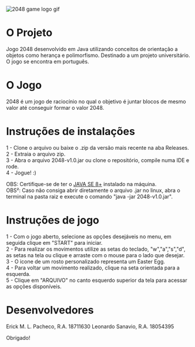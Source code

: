 ![2048 game logo gif](https://github.com/rckmath/2048-Game/blob/master/imgs/elements/gameLogoFinal.gif)

# O Projeto

Jogo 2048 desenvolvido em Java utilizando conceitos de orientação a objetos como herança e polimorfismo. Destinado a um projeto universitário.
O jogo se encontra em português.

# O Jogo

2048 é um jogo de raciocínio no qual o objetivo é juntar 
blocos de mesmo valor até conseguir formar o valor 2048.

# Instruções de instalações

1 - Clone o arquivo ou baixe o .zip da versão mais recente na aba Releases.</br >
2 - Extraia o arquivo zip.</br >
3 - Abra o arquivo 2048-v1.0.jar ou clone o repositório, compile numa IDE e rode.</br >
4 - Jogue! :)

OBS: Certifique-se de ter o [JAVA SE 8+](https://www.oracle.com/technetwork/pt/java/javase/downloads/index.html) instalado na máquina.</br >
OBS²: Caso não consiga abrir diretamente o arquivo .jar no linux, abra o terminal na pasta raiz e execute o comando "java -jar 2048-v1.0.jar".

# Instruções de jogo

1 - Com o jogo aberto, selecione as opções desejáveis no menu, em seguida clique em "START" para iniciar.</br >
2 - Para realizar os movimentos utilize as setas do teclado, "w","a","s","d", as setas na tela ou clique e arraste com o mouse para o lado que desejar.</br >
3 - O icone de um rosto personalizado representa um Easter Egg.</br >
4 - Para voltar um movimento realizado, clique na seta orientada para a esquerda.</br >
5 - Clique em "ARQUIVO" no canto esquerdo superior da tela para acessar as opções disponíveis.

# Desenvolvedores

Erick M. L. Pacheco, R.A. 18711630
Leonardo Sanavio, R.A. 18054395

Obrigado!
